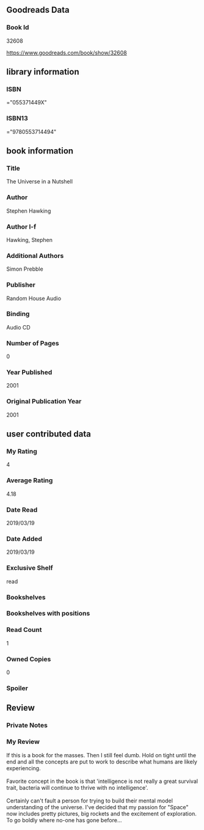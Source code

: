 <!-- This template shows how to bulk convert all columns of data into one markdown file -->
<!-- caveat: KeyError if there's a mismatch. Empty values output nothing -->

## Goodreads Data

### Book Id 

32608

https://www.goodreads.com/book/show/32608

## library information

### ISBN 
="055371449X"

### ISBN13 
="9780553714494"

## book information

### Title
The Universe in a Nutshell

### Author 
Stephen Hawking

### Author l-f 
Hawking, Stephen

### Additional Authors
Simon Prebble

### Publisher 
Random House Audio

### Binding
Audio CD

### Number of Pages
0

### Year Published
2001

### Original Publication Year 
2001

## user contributed data

### My Rating
4

### Average Rating
4.18

### Date Read
2019/03/19

### Date Added
2019/03/19

### Exclusive Shelf
read

### Bookshelves


### Bookshelves with positions


### Read Count
1

### Owned Copies
0

### Spoiler 


## Review

### Private Notes


### My Review
If this is a book for the masses. Then I still feel dumb. Hold on tight until the end and all the concepts are put to work to describe what humans are likely experiencing.<br/><br/>Favorite concept in the book is that 'intelligence is not really a great survival trait, bacteria will continue to thrive with no intelligence'.<br/><br/>Certainly can't fault a person for trying to build their mental model understanding of the universe. I've decided that my passion for "Space" now includes pretty pictures, big rockets and the excitement of exploration. To go boldly where no-one has gone before...